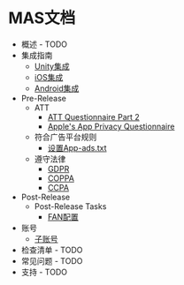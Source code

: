 # MAS文档

<!--ts-->
* 概述 - TODO
* 集成指南
  * [Unity集成](integration-unity.md)
  * [iOS集成](integration-ios.md)
  * [Android集成](integration-android.md)  
* Pre-Release
  * ATT
    * [ATT Questionnaire Part 2](ATT-questionnaire-part2.md)
    * [Apple's App Privacy Questionnaire](apple-app-privacy-questionnaire.md)
  * 符合广告平台规则
    * [设置App-ads.txt](app-ads.md)
  * 遵守法律
    * [GDPR](privacy-gdpr.md)
    * [COPPA](privacy-coppa.md)
    * [CCPA](privacy-ccpa.md)
* Post-Release
  * Post-Release Tasks
    * [FAN配置](FAN-configuration.md)
* 账号
  * [子账号](account-member-management.md)
* 检查清单 - TODO
* 常见问题 - TODO
* 支持 - TODO
<!--te-->

